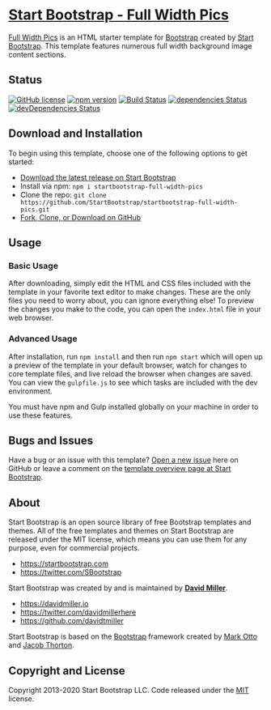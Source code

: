 # [Start Bootstrap - Full Width Pics](https://startbootstrap.com/template/full-width-pics/)

[Full Width Pics](https://startbootstrap.com/template/full-width-pics/) is an HTML starter template for [Bootstrap](https://getbootstrap.com/) created by [Start Bootstrap](https://startbootstrap.com/). This template features numerous full width background image content sections.

## Status

[![GitHub license](https://img.shields.io/badge/license-MIT-blue.svg)](https://raw.githubusercontent.com/StartBootstrap/startbootstrap-full-width-pics/master/LICENSE)
[![npm version](https://img.shields.io/npm/v/startbootstrap-full-width-pics.svg)](https://www.npmjs.com/package/startbootstrap-full-width-pics)
[![Build Status](https://travis-ci.org/StartBootstrap/startbootstrap-full-width-pics.svg?branch=master)](https://travis-ci.org/StartBootstrap/startbootstrap-full-width-pics)
[![dependencies Status](https://david-dm.org/StartBootstrap/startbootstrap-full-width-pics/status.svg)](https://david-dm.org/StartBootstrap/startbootstrap-full-width-pics)
[![devDependencies Status](https://david-dm.org/StartBootstrap/startbootstrap-full-width-pics/dev-status.svg)](https://david-dm.org/StartBootstrap/startbootstrap-full-width-pics?type=dev)

## Download and Installation

To begin using this template, choose one of the following options to get started:

* [Download the latest release on Start Bootstrap](https://startbootstrap.com/template/full-width-pics/)
* Install via npm: `npm i startbootstrap-full-width-pics`
* Clone the repo: `git clone https://github.com/StartBootstrap/startbootstrap-full-width-pics.git`
* [Fork, Clone, or Download on GitHub](https://github.com/StartBootstrap/startbootstrap-full-width-pics)

## Usage

### Basic Usage

After downloading, simply edit the HTML and CSS files included with the template in your favorite text editor to make changes. These are the only files you need to worry about, you can ignore everything else! To preview the changes you make to the code, you can open the `index.html` file in your web browser.

### Advanced Usage

After installation, run `npm install` and then run `npm start` which will open up a preview of the template in your default browser, watch for changes to core template files, and live reload the browser when changes are saved. You can view the `gulpfile.js` to see which tasks are included with the dev environment.

You must have npm and Gulp installed globally on your machine in order to use these features.

## Bugs and Issues

Have a bug or an issue with this template? [Open a new issue](https://github.com/StartBootstrap/startbootstrap-full-width-pics/issues) here on GitHub or leave a comment on the [template overview page at Start Bootstrap](https://startbootstrap.com/template/full-width-pics/).

## About

Start Bootstrap is an open source library of free Bootstrap templates and themes. All of the free templates and themes on Start Bootstrap are released under the MIT license, which means you can use them for any purpose, even for commercial projects.

* <https://startbootstrap.com>
* <https://twitter.com/SBootstrap>

Start Bootstrap was created by and is maintained by **[David Miller](https://davidmiller.io/)**.

* <https://davidmiller.io>
* <https://twitter.com/davidmillerhere>
* <https://github.com/davidtmiller>

Start Bootstrap is based on the [Bootstrap](https://getbootstrap.com/) framework created by [Mark Otto](https://twitter.com/mdo) and [Jacob Thorton](https://twitter.com/fat).

## Copyright and License

Copyright 2013-2020 Start Bootstrap LLC. Code released under the [MIT](https://github.com/StartBootstrap/startbootstrap-full-width-pics/blob/gh-pages/LICENSE) license.

